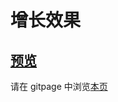 # 增长效果

## [预览](src/index.html)

请在 gitpage 中浏览[本页](https://mekefly.github.io/quick-style/incrementing-counter)
